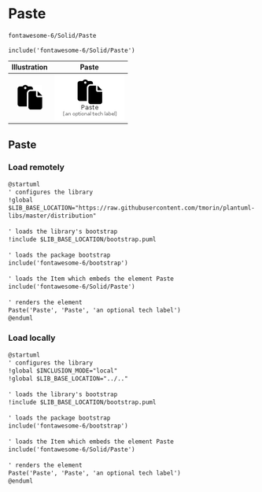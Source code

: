 # Paste


```text
fontawesome-6/Solid/Paste
```

```text
include('fontawesome-6/Solid/Paste')
```



| Illustration | Paste |
| :---: | :---: |
| ![illustration for Illustration](../../fontawesome-6/Solid/Paste.png) | ![illustration for Paste](../../fontawesome-6/Solid/Paste.Local.png) |




## Paste

### Load remotely
```plantuml
@startuml
' configures the library
!global $LIB_BASE_LOCATION="https://raw.githubusercontent.com/tmorin/plantuml-libs/master/distribution"

' loads the library's bootstrap
!include $LIB_BASE_LOCATION/bootstrap.puml

' loads the package bootstrap
include('fontawesome-6/bootstrap')

' loads the Item which embeds the element Paste
include('fontawesome-6/Solid/Paste')

' renders the element
Paste('Paste', 'Paste', 'an optional tech label')
@enduml
```

### Load locally
```plantuml
@startuml
' configures the library
!global $INCLUSION_MODE="local"
!global $LIB_BASE_LOCATION="../.."

' loads the library's bootstrap
!include $LIB_BASE_LOCATION/bootstrap.puml

' loads the package bootstrap
include('fontawesome-6/bootstrap')

' loads the Item which embeds the element Paste
include('fontawesome-6/Solid/Paste')

' renders the element
Paste('Paste', 'Paste', 'an optional tech label')
@enduml
```

